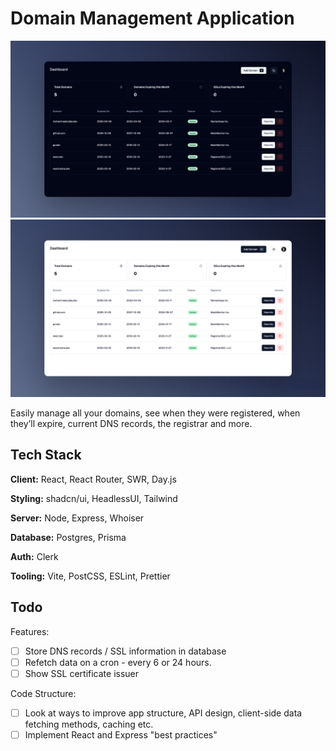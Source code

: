 #  Domain Management Application

![Screenshot of Domain Manager - Dark Mode](./domain-manager-dark-mode.png)
![Screenshot of Domain Manager - Light Mode](./domain-manager-light-mode.png)

Easily manage all your domains, see when they were registered, when they’ll expire, current DNS records, the registrar and more.

## Tech Stack

**Client:** React, React Router, SWR, Day.js

**Styling:** shadcn/ui, HeadlessUI, Tailwind

**Server:** Node, Express, Whoiser

**Database:** Postgres, Prisma

**Auth:** Clerk

**Tooling:** Vite, PostCSS, ESLint, Prettier

## Todo

Features:
- [ ] Store DNS records / SSL information in database
- [ ] Refetch data on a cron - every 6 or 24 hours.
- [ ] Show SSL certificate issuer

Code Structure:
- [ ] Look at ways to improve app structure, API design, client-side data fetching methods, caching etc.
- [ ] Implement React and Express "best practices"
